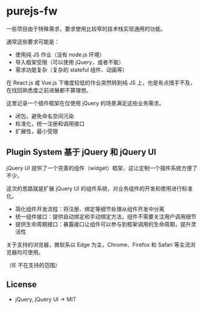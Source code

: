 # purejs-fw

一些项目由于特殊需求，要求使用比较窄的技术栈实现通用的功能。

通常这些要求可能是：

- 使用纯 JS 作业（没有 node.js 环境）
- 导入框架受限（可以使用 jQuery，或者不能）
- 需求功能复杂（复杂的 stateful 组件、动画等）

在 React.js 或 Vue.js 下难度较低的作业突然转到纯 JS 上，也是有点措手不及，在找回熟悉度之前进展都不算理想。

这里记录一个插件框架在仅使用 jQuery 的场景满足这些业务需求。

- 闭包，避免命名空间污染
- 标准化，统一注册和调用接口
- 扩展性，最小受限

## Plugin System 基于 jQuery 和 jQuery UI

jQuery UI 提供了一个完善的组件（widget）框架，这让定制一个插件系统方便了不少。

这次的思路就是扩展 jQuery UI 的组件系统，对业务组件的开发和使用进行标准化。

- 简化组件开发流程：将注册、绑定等细节处理从组件开发中分离
- 统一组件接口：提供自动绑定和手动绑定方法，组件不需要关注用户调用细节
- 提供生命周期接口：暴露接口让组件可以参与到框架调用的生命周期，提升灵活性

关于支持的浏览器，微软系以 Edge 为主，Chrome、Firefox 和 Safari 等主流浏览器均可使用。

（IE 不在支持的范围）

## License

- jQuery, jQuery UI -> MIT
